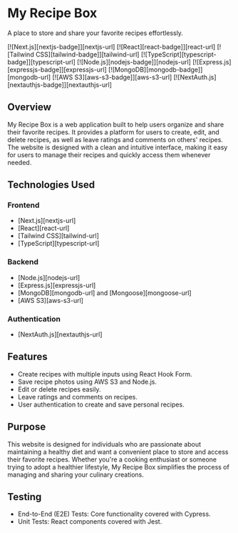 # My Recipe Box

A place to store and share your favorite recipes effortlessly.

[![Next.js][nextjs-badge]][nextjs-url] [![React][react-badge]][react-url] [![Tailwind CSS][tailwind-badge]][tailwind-url] [![TypeScript][typescript-badge]][typescript-url] [![Node.js][nodejs-badge]][nodejs-url] [![Express.js][expressjs-badge]][expressjs-url] [![MongoDB][mongodb-badge]][mongodb-url] [![AWS S3][aws-s3-badge]][aws-s3-url] [![NextAuth.js][nextauthjs-badge]][nextauthjs-url]

## Overview

My Recipe Box is a web application built to help users organize and share their favorite recipes. It provides a platform for users to create, edit, and delete recipes, as well as leave ratings and comments on others' recipes. The website is designed with a clean and intuitive interface, making it easy for users to manage their recipes and quickly access them whenever needed.

## Technologies Used

### Frontend

- [Next.js][nextjs-url]
- [React][react-url]
- [Tailwind CSS][tailwind-url]
- [TypeScript][typescript-url]

### Backend

- [Node.js][nodejs-url]
- [Express.js][expressjs-url]
- [MongoDB][mongodb-url] and [Mongoose][mongoose-url]
- [AWS S3][aws-s3-url]

### Authentication

- [NextAuth.js][nextauthjs-url]

## Features

- Create recipes with multiple inputs using React Hook Form.
- Save recipe photos using AWS S3 and Node.js.
- Edit or delete recipes easily.
- Leave ratings and comments on recipes.
- User authentication to create and save personal recipes.

## Purpose

This website is designed for individuals who are passionate about maintaining a healthy diet and want a convenient place to store and access their favorite recipes. Whether you're a cooking enthusiast or someone trying to adopt a healthier lifestyle, My Recipe Box simplifies the process of managing and sharing your culinary creations.

## Testing

- End-to-End (E2E) Tests: Core functionality covered with Cypress.
- Unit Tests: React components covered with Jest.
